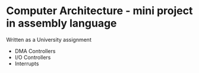 # Computer Architecture - mini project in assembly language

Written as a University assignment

* DMA Controllers
* I/O Controllers
* Interrupts


